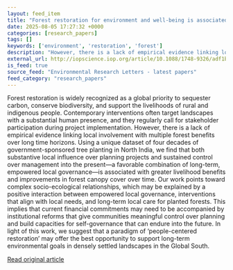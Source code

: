 ```yaml
---
layout: feed_item
title: "Forest restoration for environment and well-being is associated with empowered local governance over long time horizons"
date: 2025-08-05 17:27:32 +0000
categories: [research_papers]
tags: []
keywords: ['environment', 'restoration', 'forest']
description: "However, there is a lack of empirical evidence linking local involvement with multiple forest benefits over long time horizons"
external_url: http://iopscience.iop.org/article/10.1088/1748-9326/adf1b8
is_feed: true
source_feed: "Environmental Research Letters - latest papers"
feed_category: "research_papers"
---
```


Forest restoration is widely recognized as a global priority to sequester carbon, conserve biodiversity, and support the livelihoods of rural and indigenous people. Contemporary interventions often target landscapes with a substantial human presence, and they regularly call for stakeholder participation during project implementation. However, there is a lack of empirical evidence linking local involvement with multiple forest benefits over long time horizons. Using a unique dataset of four decades of government-sponsored tree planting in North India, we find that both substantive local influence over planning projects and sustained control over management into the present—a favorable combination of long-term, empowered local governance—is associated with greater livelihood benefits and improvements in forest canopy cover over time. Our work points toward complex socio-ecological relationships, which may be explained by a positive interaction between empowered local governance, interventions that align with local needs, and long-term local care for planted forests. This implies that current financial commitments may need to be accompanied by institutional reforms that give communities meaningful control over planning and build capacities for self-governance that can endure into the future. In light of this work, we suggest that a paradigm of ‘people-centered restoration’ may offer the best opportunity to support long-term environmental goals in densely settled landscapes in the Global South.

[Read original article](http://iopscience.iop.org/article/10.1088/1748-9326/adf1b8)
